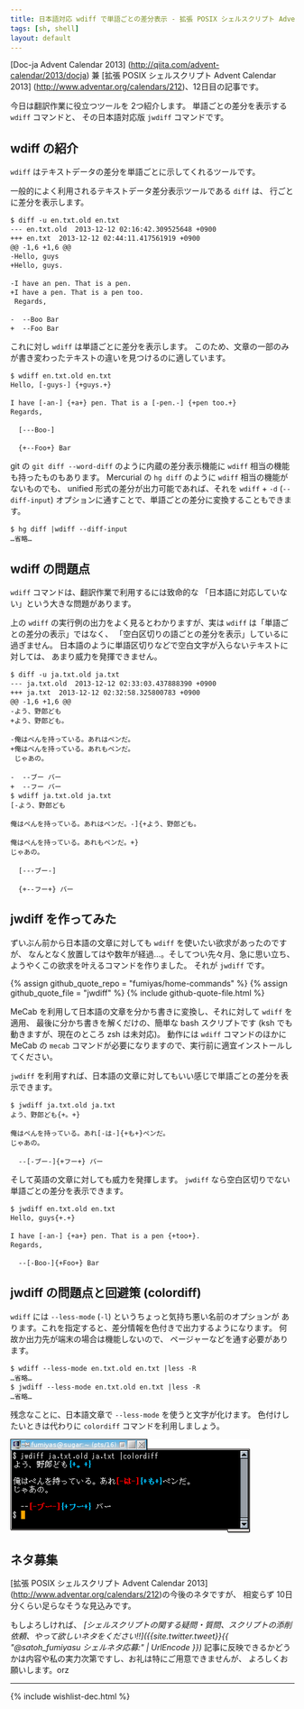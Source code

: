 ```yaml
---
title: 日本語対応 wdiff で単語ごとの差分表示 - 拡張 POSIX シェルスクリプト Advent Calendar 2013
tags: [sh, shell]
layout: default
---
```


[Doc-ja Advent Calendar 2013]
(http://qiita.com/advent-calendar/2013/docja) 兼
[拡張 POSIX シェルスクリプト Advent Calendar 2013]
(http://www.adventar.org/calendars/212)、12日目の記事です。

今日は翻訳作業に役立つツールを 2つ紹介します。
単語ごとの差分を表示する `wdiff` コマンドと、
その日本語対応版 `jwdiff` コマンドです。

wdiff の紹介
----------------------------------------------------------------------

`wdiff` はテキストデータの差分を単語ごとに示してくれるツールです。

一般的によく利用されるテキストデータ差分表示ツールである `diff` は、
行ごとに差分を表示します。

``` console
$ diff -u en.txt.old en.txt
--- en.txt.old	2013-12-12 02:16:42.309525648 +0900
+++ en.txt	2013-12-12 02:44:11.417561919 +0900
@@ -1,6 +1,6 @@
-Hello, guys
+Hello, guys.
 
-I have an pen. That is a pen.
+I have a pen. That is a pen too.
 Regards,
 
-  --Boo Bar
+  --Foo Bar
```

これに対し `wdiff` は単語ごとに差分を表示します。
このため、文章の一部のみが書き変わったテキストの違いを見つけるのに適しています。

``` console
$ wdiff en.txt.old en.txt
Hello, [-guys-] {+guys.+}

I have [-an-] {+a+} pen. That is a [-pen.-] {+pen too.+}
Regards,

  [---Boo-]

  {+--Foo+} Bar
```

git の `git diff --word-diff` のように内蔵の差分表示機能に
`wdiff` 相当の機能も持ったものもあります。
Mercurial の `hg diff` のように `wdiff` 相当の機能がないものでも、
unified 形式の差分が出力可能であれば、それを `wdiff` +
`-d` (`--diff-input`)
オプションに通すことで、単語ごとの差分に変換することもできます。

``` console
$ hg diff |wdiff --diff-input
…省略…
```

wdiff の問題点
----------------------------------------------------------------------

`wdiff` コマンドは、翻訳作業で利用するには致命的な
「日本語に対応していない」という大きな問題があります。

上の `wdiff` の実行例の出力をよく見るとわかりますが、実は `wdiff`
は「単語ごとの差分の表示」ではなく、
「空白区切りの語ごとの差分を表示」しているに過ぎません。
日本語のように単語区切りなどで空白文字が入らないテキストに対しては、
あまり威力を発揮できません。

``` console
$ diff -u ja.txt.old ja.txt
--- ja.txt.old	2013-12-12 02:33:03.437888390 +0900
+++ ja.txt	2013-12-12 02:32:58.325800783 +0900
@@ -1,6 +1,6 @@
-よう、野郎ども
+よう、野郎ども。
 
-俺はペんを持っている。あれはペンだ。
+俺はペんを持っている。あれもペンだ。
 じゃあの。
 
-  --ブー バー
+  --フー バー
$ wdiff ja.txt.old ja.txt
[-よう、野郎ども

俺はペんを持っている。あれはペンだ。-]{+よう、野郎ども。

俺はペんを持っている。あれもペンだ。+}
じゃあの。

  [---ブー-]

  {+--フー+} バー
```

jwdiff を作ってみた
----------------------------------------------------------------------

ずいぶん前から日本語の文章に対しても `wdiff` を使いたい欲求があったのですが、
なんとなく放置してはや数年が経過…。そしてつい先々月、急に思い立ち、
ようやくこの欲求を叶えるコマンドを作りました。
それが `jwdiff` です。

{% assign github_quote_repo = "fumiyas/home-commands" %}
{% assign github_quote_file = "jwdiff" %}
{% include github-quote-file.html %}

MeCab を利用して日本語の文章を分かち書きに変換し、それに対して `wdiff` を適用、
最後に分かち書きを解くだけの、簡単な bash スクリプトです
(ksh でも動きますが、現在のところ zsh は未対応)。
動作には `wdiff` コマンドのほかに MeCab の `mecab`
コマンドが必要になりますので、実行前に適宜インストールしてください。

`jwdiff` を利用すれば、日本語の文章に対してもいい感じで単語ごとの差分を表示できます。

``` console
$ jwdiff ja.txt.old ja.txt
よう、野郎ども{+。+}

俺はペんを持っている。あれ[-は-]{+も+}ペンだ。
じゃあの。

  --[-ブー-]{+フー+} バー
```

そして英語の文章に対しても威力を発揮します。
`jwdiff` なら空白区切りでない単語ごとの差分を表示できます。

``` console
$ jwdiff en.txt.old en.txt
Hello, guys{+.+}

I have [-an-] {+a+} pen. That is a pen {+too+}.
Regards,

  --[-Boo-]{+Foo+} Bar
```

jwdiff の問題点と回避策 (colordiff)
----------------------------------------------------------------------

`wdiff` には `--less-mode` (`-l`) というちょっと気持ち悪い名前のオプションが
あります。これを指定すると、差分情報を色付きで出力するようになります。
何故か出力先が端末の場合は機能しないので、
ページャーなどを通す必要があります。

``` console
$ wdiff --less-mode en.txt.old en.txt |less -R
…省略…
$ jwdiff --less-mode en.txt.old en.txt |less -R
…省略…
```

残念なことに、日本語文章で `--less-mode` を使うと文字が化けます。
色付けしたいときは代わりに `colordiff` コマンドを利用しましょう。

![$ jwdiff ja.txt.old ja.txt |colordiff](/2013/12/12/jwdiff-colordiff.png)

ネタ募集
----------------------------------------------------------------------

[拡張 POSIX シェルスクリプト Advent Calendar 2013]
(http://www.adventar.org/calendars/212)の今後のネタですが、
相変らず 10日分くらい足らなそうな見込みです。

もしよろしければ、
*[シェルスクリプトの関する疑問・質問、スクリプトの添削依頼、やって欲しいネタをください!!]({{site.twitter.tweet}}{{ "@satoh_fumiyasu シェルネタ応募:" | UrlEncode }})*
記事に反映できるかどうかは内容や私の実力次第ですし、お礼は特にご用意できませんが、
よろしくお願いします。orz

* * *

{% include wishlist-dec.html %}

